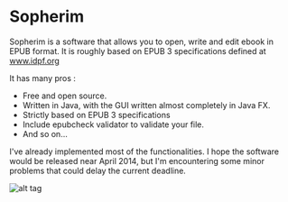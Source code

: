Sopherim
========

Sopherim is a software that allows you to open, write and edit ebook in EPUB format. It is roughly based on EPUB 3 specifications defined at www.idpf.org

It has many pros : 

- Free and open source.
- Written in Java, with the GUI written almost completely in Java FX.
- Strictly based on EPUB 3 specifications
- Include epubcheck validator to validate your file.
- And so on...

I've already implemented most of the functionalities. I hope the software would be released near April 2014, but I'm encountering some minor problems that could delay the current deadline.

![alt tag](http://img836.imageshack.us/img836/6506/jyv1.png)
